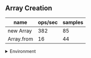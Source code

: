 ## Array Creation

|name|ops/sec|samples|
|-|-|-|
|new Array|382|85|
|Array.from|16|44|


<details>
<summary>Environment</summary>

* __Machine:__ linux x64 | 2 vCPUs | 6.8GB Mem
* __Run:__ Sun Sep 24 2023 10:52:51 GMT+0000 (Coordinated Universal Time)
</details>

